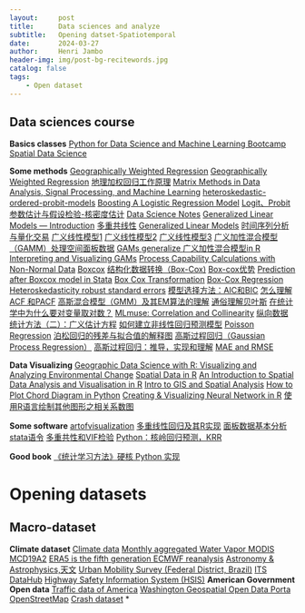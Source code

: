 ```yaml
---
layout:     post
title:      Data sciences and analyze
subtitle:   Opening datset-Spatiotemporal
date:       2024-03-27
author:     Henri Jambo
header-img: img/post-bg-recitewords.jpg
catalog: false
tags:
    - Open dataset
---
```


## Data sciences course
**Basics classes**
[Python for Data Science and Machine Learning Bootcamp](https://www.udemy.com/course/python-for-data-science-and-machine-learning-bootcamp/?couponCode=ST11MT91624B)
[Spatial Data Science](https://rspatial.org/raster/analysis/6-local_regression.html)


**Some methods**
[Geographically Weighted Regression](https://crd230.github.io/gwr.html)
[Geographically Weighted Regression](https://rpubs.com/chrisbrunsdon/101305)
[地理加权回归工作原理](https://pro.arcgis.com/zh-cn/pro-app/latest/tool-reference/spatial-statistics/how-geographicallyweightedregression-works.htm)
[Matrix Methods in Data Analysis, Signal Processing, and Machine Learning](https://ocw.mit.edu/courses/18-065-matrix-methods-in-data-analysis-signal-processing-and-machine-learning-spring-2018/download/)
    [heteroskedastic-ordered-probit-models](https://www.tstat.it/specifiche/heteroskedastic-ordered-probit-models/)
    [Boosting A Logistic Regression Model](https://stats.stackexchange.com/questions/329066/boosting-a-logistic-regression-model)
    [Logit、Probit](https://www.bilibili.com/video/BV1Wb411A7T3/?from=search&seid=5800773183027993129)
    [参数估计与假设检验-核密度估计](https://blog.csdn.net/matlab_matlab/article/details/56286868)
    [Data Science Notes](https://bookdown.org/mpfoley1973/data-sci/)
    [Generalized Linear Models — Introduction](https://towardsdatascience.com/generalized-linear-models-introduction-1b4af2a11759)
    [多重共线性](https://www.cnblogs.com/hxsyl/p/5590589.html)
    [Generalized Linear Models](https://towardsdatascience.com/generalized-linear-models-8738ae0fb97d)
    [时间序列分析与量化交易](https://blog.csdn.net/the_time_runner/article/details/90044738)
    [广义线性模型1](http://www.360doc.com/content/20/0513/15/52334415_912090926.shtml)
    [广义线性模型2](http://www.360doc.com/content/18/0416/12/33459258_746066459.shtml)
    [广义线性模型3](https://www.jianshu.com/p/9c61629a1e7d)
    [广义加性混合模型（GAMM）处理空间面板数据](https://zhuanlan.zhihu.com/p/37607206)
    [ GAMs generalize ](https://m-clark.github.io/generalized-additive-models/case_for_gam.html)
    [广义加性混合模型in R](https://www.cnblogs.com/leonbond/p/3641671.html)
    [Interpreting and Visualizing GAMs](https://noamross.github.io/gams-in-r-course/)
    [Process Capability Calculations with Non-Normal Data](https://www.isixsigma.com/capability-indices-process-capability/process-capability-calculations-non-normal-data/)
    [Boxcox](https://www.isixsigma.com/normality/making-data-normal-using-box-cox-power-transformation/)
    [结构化数据转换（Box-Cox)](https://blog.csdn.net/weixin_30265103/article/details/97841488?utm_medium=distribute.pc_relevant.none-task-blog-baidujs_title-2&spm=1001.2101.3001.4242)
    [Box-cox优势](https://zhuanlan.zhihu.com/p/38956042)
    [Prediction after Boxcox model in Stata](https://stackoverflow.com/questions/25583769/prediction-after-boxcox-model-in-stata)
    [Box Cox Transformation](https://sixsigmastudyguide.com/box-cox-transformation/)
    [Box-Cox Regression](https://www.unistat.com/guide/box-cox-regression/)
    [Heteroskedasticity robust standard errors](https://blog.stata.com/category/statistics/)
    [模型选择方法：AIC和BIC](https://www.jianshu.com/p/4c8cf5df2092)
    [怎么理解ACF 和PACF](https://blog.csdn.net/qq_41103204/article/details/105810742)
    [高斯混合模型（GMM）及其EM算法的理解](https://blog.csdn.net/jinping_shi/article/details/59613054)
    [通俗理解贝叶斯](https://blog.csdn.net/u011426016/article/details/90904799)
    [在统计学中为什么要对变量取对数？](https://www.zhihu.com/question/22012482)
    [MLmuse: Correlation and Collinearity](https://blog.clairvoyantsoft.com/correlation-and-collinearity-how-they-can-make-or-break-a-model-9135fbe6936a)
    [纵向数据统计方法（二）：广义估计方程](https://zhuanlan.zhihu.com/p/59888015)
    [如何建立非线性回归预测模型](https://zhuanlan.zhihu.com/p/101906049)
    [ Poisson Regression](https://bookdown.org/mpfoley1973/data-sci/poisson-regression.html)
    [泊松回归的残差与拟合值的解释图](https://qastack.cn/stats/25068/interpreting-plot-of-residuals-vs-fitted-values-from-poisson-regression)
    [高斯过程回归（Gaussian Process Regression）](https://blog.csdn.net/zb123455445/article/details/78387481?fps=1&locationNum=9)
    [高斯过程回归：推导，实现和理解](https://zhuanlan.zhihu.com/p/104601803)
    [MAE and RMSE ](https://medium.com/human-in-a-machine-world/mae-and-rmse-which-metric-is-better-e60ac3bde13d)
    
**Data Visualizing**
    [Geographic Data Science with R: Visualizing and Analyzing Environmental Change](https://bookdown.org/mcwimberly/gdswr-book/)
    [Spatial Data in R](https://crd150.github.io/lab5.html)
    [An Introduction to Spatial Data Analysis and Visualisation in R](https://data.cdrc.ac.uk/dataset/introduction-spatial-data-analysis-and-visualisation-r)
    [Intro to GIS and Spatial Analysis](https://mgimond.github.io/Spatial/index.html)
    [How to Plot Chord Diagram in Python](https://coderzcolumn.com/tutorials/data-science/how-to-plot-chord-diagram-in-python-holoviews)
    [Creating & Visualizing Neural Network in R](https://www.analyticsvidhya.com/blog/2017/09/creating-visualizing-neural-network-in-r/)
    [使用R语言绘制其他图形之相关系数图](https://blog.csdn.net/huobanjishijian/article/details/53728273)
    
**Some software**
    [artofvisualization](https://www.artofvisualization.com/)
    [多重线性回归及其R实现](https://zhuanlan.zhihu.com/p/134960210)
    [面板数据基本分析stata语令](https://zhuanlan.zhihu.com/p/35682006?utm_source=wechat_session)
    [多重共性和VIF检验](https://blog.csdn.net/songhao22/article/details/79369950)
    [Python：核岭回归预测，KRR](https://www.cnblogs.com/amoor/p/9813306.html)

    
**Good book**
    [《统计学习方法》硬核 Python 实现](https://zhuanlan.zhihu.com/p/339893440)

# Opening datasets
## Macro-dataset 
**Climate dataset**
    [Climate data](https://climexp.knmi.nl/start.cgi?id=51e9b9c2ffa5bf2a83a469eba86afa0f)
    [Monthly aggregated Water Vapor MODIS MCD19A2](https://zenodo.org/records/8192544)
    [ERA5 is the fifth generation ECMWF reanalysis](https://cds.climate.copernicus.eu/cdsapp#!/dataset/reanalysis-era5-single-levels?tab=overview)
    [Astronomy & Astrophysics,天文](https://www.usra.edu/)
    [Urban Mobility Survey (Federal District, Brazil)](https://www.kaggle.com/datasets/danielefm/urban-mobility-survey-federal-district-brazil)
    [ITS DataHub](https://www.its.dot.gov/data/)
    [Highway Safety Information System (HSIS)](https://highways.dot.gov/research/safety/hsis)
**American Government Open data**
    [Traffic data of America](https://catalog.data.gov/dataset)
    [Washington Geospatial Open Data Porta](https://www.wsdot.wa.gov/mapsdata/geodatacatalog/Maps/noscale/DOT_TDO/BikePed/BikePedIDX.htm)
    [OpenStreetMap](https://www.openstreetmap.org/export#map=5/54.41/-2.35)
    [Crash dataset](https://www.nhtsa.gov/)
* 
